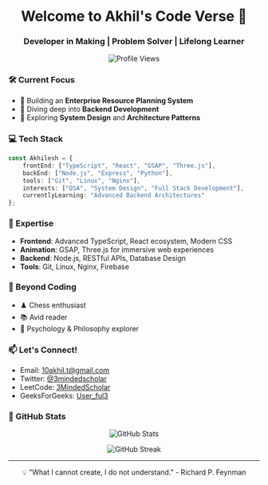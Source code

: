 <h1 align="center">Welcome to Akhil's Code Verse 🚀</h1>
<h3 align="center"> Developer in Making | Problem Solver | Lifelong Learner</h3>

<p align="center">
  <img src="https://komarev.com/ghpvc/?username=silky-x0&label=Visitors&color=0e75b6&style=flat" alt="Profile Views" />
</p>

### 🛠️ Current Focus

- 🏢 Building an **Enterprise Resource Planning System**
- 🎯 Diving deep into **Backend Development**
- 🧠 Exploring **System Design** and **Architecture Patterns**

### 💻 Tech Stack

```typescript
const Akhilesh = {
    frontEnd: ["TypeScript", "React", "GSAP", "Three.js"],
    backEnd: ["Node.js", "Express", "Python"],
    tools: ["Git", "Linux", "Nginx"],
    interests: ["DSA", "System Design", "Full Stack Development"],
    currentlyLearning: "Advanced Backend Architectures"
};
```

### 🎯 Expertise
- **Frontend**: Advanced TypeScript, React ecosystem, Modern CSS
- **Animation**: GSAP, Three.js for immersive web experiences
- **Backend**: Node.js, RESTful APIs, Database Design
- **Tools**: Git, Linux, Nginx, Firebase

### 🎨 Beyond Coding
- ♟️ Chess enthusiast
- 📚 Avid reader
- 🧠 Psychology & Philosophy explorer

### 📫 Let's Connect!
- Email: 10akhil.t@gmail.com
- Twitter: [@3mindedscholar](https://twitter.com/3mindedscholar)
- LeetCode: [3MindedScholar](https://leetcode.com/3MindedScholar)
- GeeksForGeeks: [User_ful3](https://auth.geeksforgeeks.org/user/user_ful3u1538za)

### 🌟 GitHub Stats

<div align="center">

![GitHub Stats](https://github-readme-stats.vercel.app/api?username=silky-x0&show_icons=true&theme=tokyonight&hide_border=true)

![GitHub Streak](https://github-readme-streak-stats.herokuapp.com/?user=silky-x0&theme=tokyonight&hide_border=true)

</div>

---

<p align="center">💡 "What I cannot create, I do not understand." - Richard P. Feynman</p>
